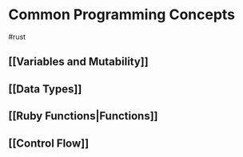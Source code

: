 # Common Programming Concepts
#rust

## [[Variables and Mutability]]

## [[Data Types]]

## [[Ruby Functions|Functions]]

## [[Control Flow]]